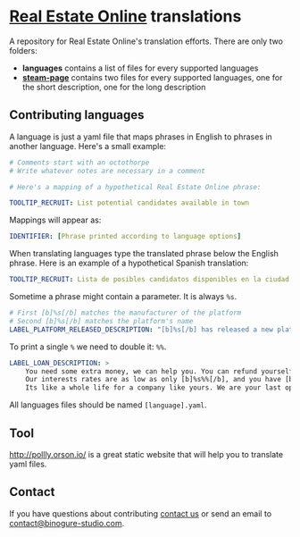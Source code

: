 # [Real Estate Online](https://www.binogure-studio.com) translations

A repository for Real Estate Online's translation efforts. There are only two folders:

- **languages** contains a list of files for every supported languages
- [**steam-page**](https://store.steampowered.com/app/1810050/Real_Estate_Online_The_multiplayer_board_game/) contains two files for every supported languages, one for the short description, one for the long description

## Contributing languages

A language is just a yaml file that maps phrases in English to phrases in another
language. Here's a small example:

```yaml
# Comments start with an octothorpe
# Write whatever notes are necessary in a comment

# Here's a mapping of a hypothetical Real Estate Online phrase:

TOOLTIP_RECRUIT: List potential candidates available in town
```

Mappings will appear as:

```yaml
IDENTIFIER: [Phrase printed according to language options]
```

When translating languages type the translated phrase below the English phrase.
Here is an example of a hypothetical Spanish translation:

```yaml
TOOLTIP_RECRUIT: Lista de posibles candidatos disponibles en la ciudad.
```

Sometime a phrase might contain a parameter. It is always `%s`.

```yaml
# First [b]%s[/b] matches the manufacturer of the platform
# Second [b]%s[/b] matches the platform's name
LABEL_PLATFORM_RELEASED_DESCRIPTION: "[b]%s[/b] has released a new platform: '%s'"
```

To print a single `%` we need to double it: `%%`.

```yaml
LABEL_LOAN_DESCRIPTION: >
    You need some extra money, we can help you. You can refund yourself with a loan of [b]%s$[/b].
    Our interests rates are as low as only [b]%s%%[/b], and you have [b]%s[/b] weeks to repay.
    Its like a whole life for a company like yours. We are your last option, let yourself be tempted.
```
All languages files should be named `[language].yaml`.

## Tool

http://pollly.orson.io/ is a great static website that will help you to translate yaml files.

## Contact

If you have questions about contributing [contact us](https://www.binogure-studio.com)
or send an email to contact@binogure-studio.com.
